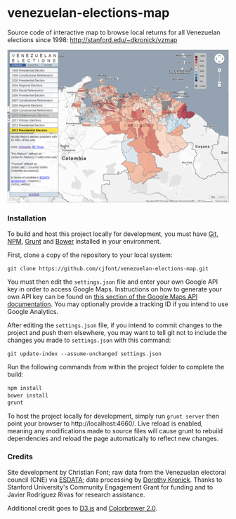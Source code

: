 # venezuelan-elections-map

Source code of interactive map to browse local returns for all Venezuelan elections since 1998:
http://stanford.edu/~dkronick/vzmap

![Screenshot of map](screenshot.png)

### Installation

To build and host this project locally for development, you must have [Git](http://git-scm.com/), [NPM](https://www.npmjs.com/), [Grunt](http://gruntjs.com/) and [Bower](http://bower.io/) installed in your environment.

First, clone a copy of the repository to your local system:
```
git clone https://github.com/cjfont/venezuelan-elections-map.git
```

You must then edit the ```settings.json``` file and enter your own Google API key in order to access Google Maps.  Instructions on how to generate your own API key can be found on [this section of the Google Maps API documentation](https://developers.google.com/maps/documentation/javascript/tutorial#api_key).  You may optionally provide a tracking ID if you intend to use Google Analytics.

After editing the ```settings.json``` file, if you intend to commit changes to the project and push them elsewhere, you may want to tell git not to include the changes you made to ```settings.json``` with this command:
```
git update-index --assume-unchanged settings.json
```

Run the following commands from within the project folder to complete the build:

```bash
npm install
bower install
grunt
```

To host the project locally for development, simply run ```grunt server``` then point your browser to http://localhost:4660/.  Live reload is enabled, meaning any modifications made to source files will cause grunt to rebuild dependencies and reload the page automatically to reflect new changes.

### Credits

Site development by Christian Font; raw data from the Venezuelan electoral council (CNE) via [ESDATA](http://esdata.info/); data processing by [Dorothy Kronick](http://dorothykronick.com/). Thanks to Stanford University's Community Engagement Grant for funding and to Javier Rodríguez Rivas for research assistance. 

Additional credit goes to [D3.js](http://d3js.org/) and [Colorbrewer 2.0](http://colorbrewer2.org/).
